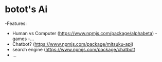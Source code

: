 # botot's Ai
-Features:
* Human vs Computer (https://www.npmjs.com/package/alphabeta)
 -games
 -...
* Chatbot? (https://www.npmjs.com/package/mitsuku-api)
* search engine (https://www.npmjs.com/package/chatbot)
* ...
